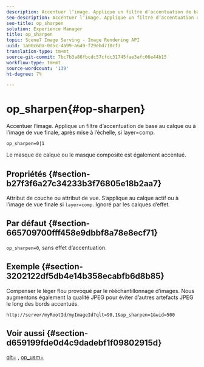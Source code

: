 ```yaml
---
description: Accentuer l’image. Applique un filtre d’accentuation de base au calque ou à l’image de vue finale, après mise à l’échelle, si layer=comp.
seo-description: Accentuer l’image. Applique un filtre d’accentuation de base au calque ou à l’image de vue finale, après mise à l’échelle, si layer=comp.
seo-title: op_sharpen
solution: Experience Manager
title: op_sharpen
topic: Scene7 Image Serving - Image Rendering API
uuid: 1a00c60a-0d5c-4a99-a649-f29ebd710cf3
translation-type: tm+mt
source-git-commit: 7bc7b3a86fbcdc57cfdc31745fae3afc06e44b15
workflow-type: tm+mt
source-wordcount: '139'
ht-degree: 7%

---
```



# op_sharpen{#op-sharpen}

Accentuer l’image. Applique un filtre d’accentuation de base au calque ou à l’image de vue finale, après mise à l’échelle, si layer=comp.

`op_sharpen=0|1`

Le masque de calque ou le masque composite est également accentué.

## Propriétés {#section-b27f3f6a27c34233b3f76805e18b2aa7}

Attribut de couche ou attribut de vue. S’applique au calque actif ou à l’image de vue finale si `layer=comp`. Ignoré par les calques d’effet.

## Par défaut {#section-665709700fff458e9dbbf8a78e8ecf71}

`op_sharpen=0`, sans effet d’accentuation.

## Exemple {#section-3202122df5db4e14b358ecabfb6d8b85}

Compenser le léger flou provoqué par le rééchantillonnage d’images. Nous augmentons également la qualité JPEG pour éviter d’autres artefacts JPEG le long des bords accentués.

`http://server/myRootId/myImageId?qlt=90,1&op_sharpen=1&wid=500`

## Voir aussi {#section-d659199fde0d4c9dadebf1f09802915d}

[qlt=](../../../../../is-api/http-ref/image-serving-api-ref/c-http-protocol-reference/c-command-reference/r-is-http-qlt.md#reference-f69ed0758c784b0385d979820546d352) ,  [op_usm=](../../../../../is-api/http-ref/image-serving-api-ref/c-http-protocol-reference/c-command-reference/r-op-sharpen.md#reference-c32573230c6140f883efdaa201ea8541)
